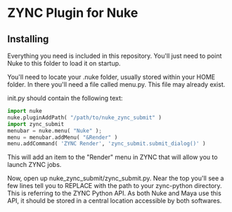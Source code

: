 # ZYNC Plugin for Nuke

## Installing

Everything you need is included in this repository. You'll just need to point Nuke to this folder to load it on startup.

You'll need to locate your .nuke folder, usually stored within your HOME folder. In there you'll need a file called menu.py. This file may already exist.

init.py should contain the following text:

```python
import nuke
nuke.pluginAddPath( "/path/to/nuke_zync_submit" )
import zync_submit
menubar = nuke.menu( "Nuke" );
menu = menubar.addMenu( "&Render" )
menu.addCommand( 'ZYNC Render', 'zync_submit.submit_dialog()' )
```

This will add an item to the "Render" menu in ZYNC that will allow you to launch ZYNC jobs.

Now, open up nuke_zync_submit/zync_submit.py. Near the top you'll see a few lines tell you to REPLACE with the path to your zync-python directory. This is referring to the ZYNC Python API. As both Nuke and Maya use this API, it should be stored in a central location accessible by both softwares.

